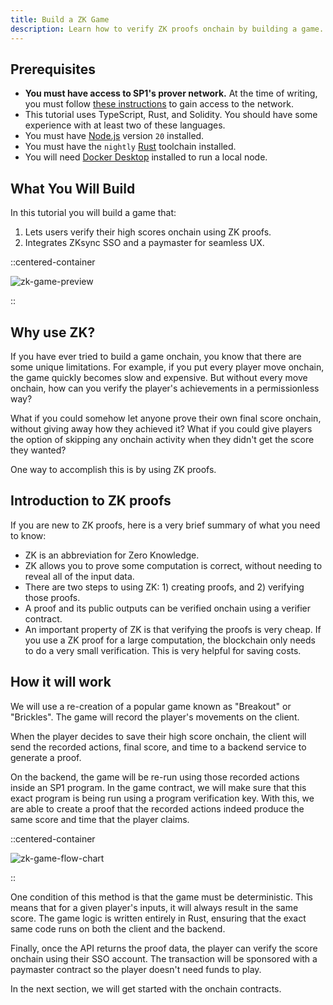```yaml
---
title: Build a ZK Game
description: Learn how to verify ZK proofs onchain by building a game.
---
```


## Prerequisites

- **You must have access to SP1's prover network.**
  At the time of writing, you must follow [these instructions](https://docs.succinct.xyz/docs/sp1/generating-proofs/prover-network/key-setup)
  to gain access to the network.
- This tutorial uses TypeScript, Rust, and Solidity. You should have some experience with at least two of these languages.
- You must have [Node.js](https://nodejs.org/en/download) version `20` installed.
- You must have the `nightly` [Rust](https://www.rust-lang.org/tools/install) toolchain installed.
- You will need [Docker Desktop](https://www.docker.com/get-started/) installed to run a local node.

## What You Will Build

In this tutorial you will build a game that:

1. Lets users verify their high scores onchain using ZK proofs.
1. Integrates ZKsync SSO and a paymaster for seamless UX.

::centered-container

![zk-game-preview](/images/zk-game/zk-game.png)

::

## Why use ZK?

If you have ever tried to build a game onchain,
you know that there are some unique limitations.
For example, if you put every player move onchain, the game quickly becomes slow and expensive.
But without every move onchain, how can you verify the player's achievements in a permissionless way?

What if you could somehow let anyone prove their own final score onchain, without giving away how they achieved it?
What if you could give players the option of skipping any onchain activity when they didn't get the score they wanted?

One way to accomplish this is by using ZK proofs.

## Introduction to ZK proofs

If you are new to ZK proofs, here is a very brief summary of what you need to know:

- ZK is an abbreviation for Zero Knowledge.
- ZK allows you to prove some computation is correct, without needing to reveal all of the input data.
- There are two steps to using ZK: 1) creating proofs, and 2) verifying those proofs.
- A proof and its public outputs can be verified onchain using a verifier contract.
- An important property of ZK is that verifying the proofs is very cheap.
  If you use a ZK proof for a large computation, the blockchain only needs to do a very small verification. This is very helpful for saving costs.

## How it will work

We will use a re-creation of a popular game known as "Breakout" or "Brickles".
The game will record the player's movements on the client.

When the player decides to save their high score onchain,
the client will send the recorded actions, final score, and time to a backend service to generate a proof.

On the backend, the game will be re-run using those recorded actions inside an SP1 program.
In the game contract, we will make sure that this exact program is being run using a program verification key.
With this, we are able to create a proof that the recorded actions indeed produce the same score and time that the player claims.

::centered-container

![zk-game-flow-chart](/images/zk-game/zk-game-flow-chart.png)

::

One condition of this method is that the game must be deterministic.
This means that for a given player's inputs, it will always result in the same score.
The game logic is written entirely in Rust, ensuring that the exact same code runs on both the client and the backend.

Finally, once the API returns the proof data, the player can verify the score onchain using their SSO account.
The transaction will be sponsored with a paymaster contract so the player doesn't need funds to play.

In the next section, we will get started with the onchain contracts.
